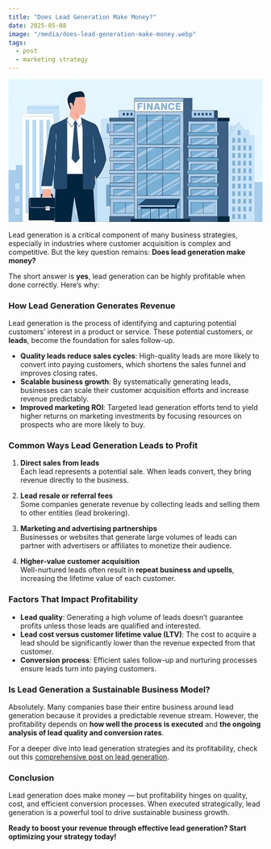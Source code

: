 ```yaml
---
title: "Does Lead Generation Make Money?"
date: 2025-05-08
image: "/media/does-lead-generation-make-money.webp"
tags:
  - post
  - marketing strategy
---
```


![Does Lead Generation Make Money?](/media/does-lead-generation-make-money.webp)

Lead generation is a critical component of many business strategies, especially in industries where customer acquisition is complex and competitive. But the key question remains: **Does lead generation make money?**

The short answer is **yes**, lead generation can be highly profitable when done correctly. Here’s why:

### How Lead Generation Generates Revenue

Lead generation is the process of identifying and capturing potential customers’ interest in a product or service. These potential customers, or **leads**, become the foundation for sales follow-up.

- **Quality leads reduce sales cycles**: High-quality leads are more likely to convert into paying customers, which shortens the sales funnel and improves closing rates.
- **Scalable business growth**: By systematically generating leads, businesses can scale their customer acquisition efforts and increase revenue predictably.
- **Improved marketing ROI**: Targeted lead generation efforts tend to yield higher returns on marketing investments by focusing resources on prospects who are more likely to buy.

### Common Ways Lead Generation Leads to Profit

1. **Direct sales from leads**  
   Each lead represents a potential sale. When leads convert, they bring revenue directly to the business.

2. **Lead resale or referral fees**  
   Some companies generate revenue by collecting leads and selling them to other entities (lead brokering).

3. **Marketing and advertising partnerships**  
   Businesses or websites that generate large volumes of leads can partner with advertisers or affiliates to monetize their audience.

4. **Higher-value customer acquisition**  
   Well-nurtured leads often result in **repeat business and upsells**, increasing the lifetime value of each customer.

### Factors That Impact Profitability

- **Lead quality**: Generating a high volume of leads doesn’t guarantee profits unless those leads are qualified and interested.
- **Lead cost versus customer lifetime value (LTV)**: The cost to acquire a lead should be significantly lower than the revenue expected from that customer.
- **Conversion process**: Efficient sales follow-up and nurturing processes ensure leads turn into paying customers.

### Is Lead Generation a Sustainable Business Model?

Absolutely. Many companies base their entire business around lead generation because it provides a predictable revenue stream. However, the profitability depends on **how well the process is executed** and **the ongoing analysis of lead quality and conversion rates**.

For a deeper dive into lead generation strategies and its profitability, check out this [comprehensive post on lead generation](https://leadcraftr.com/posts/lead-generation/).

### Conclusion

Lead generation does make money — but profitability hinges on quality, cost, and efficient conversion processes. When executed strategically, lead generation is a powerful tool to drive sustainable business growth.

**Ready to boost your revenue through effective lead generation? Start optimizing your strategy today!**
